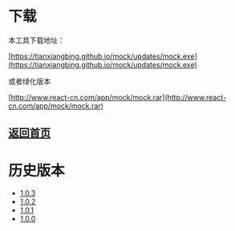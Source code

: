 # 下载 #
本工具下载地址：

[https://tianxiangbing.github.io/mock/updates/mock.exe](https://tianxiangbing.github.io/mock/updates/mock.exe)

或者绿化版本

[http://www.react-cn.com/app/mock/mock.rar](http://www.react-cn.com/app/mock/mock.rar)

## [返回首页](https://tianxiangbing.github.io/mock/ "https://tianxiangbing.github.io/mock/")

# 历史版本
- [1.0.3](https://raw.githubusercontent.com/tianxiangbing/mock/1.0.3/docs/updates/mock.exe "1.0.3")
- [1.0.2](https://raw.githubusercontent.com/tianxiangbing/mock/1.0.2/docs/updates/mock.exe "1.0.2")
- [1.0.1](https://raw.githubusercontent.com/tianxiangbing/mock/1.0.1/docs/updates/mock.exe "1.0.1")
- [1.0.0](https://raw.githubusercontent.com/tianxiangbing/mock/1.0.0/docs/updates/mock.exe "1.0.0")